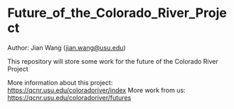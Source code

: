 # Future_of_the_Colorado_River_Project

Author: Jian Wang (jian.wang@usu.edu)

This repository will store some work for the future of the Colorado River Project

More information about this project:	https://qcnr.usu.edu/coloradoriver/index
More work from us: https://qcnr.usu.edu/coloradoriver/futures
